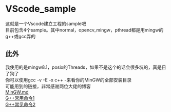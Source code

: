 # VScode_sample  
这就是一个Vscode建立工程的sample吧  
目前包含4个sample。其中normal，opencv_mingw，pthread都是用mingw的g++或gcc弄的  

## 此外  
我使用的是mingw8.1，posix的Threads，如果不是这个的话会很多坑的，真是日了狗了  
你可以使用gcc -v -E -x c++ -来看你的MinGW的全部安装目录  
可能用到的链接，非常感谢两位大佬的博客  
[MinGW.md](https://github.com/Microsoft/vscode-cpptools/blob/8979a6e6b348efd23b97037151d8968915f9fea0/Documentation/LanguageServer/MinGW.md)  
[G++常用命令1](https://blog.csdn.net/lcuwb/article/details/80626870)  
[G++常见命令2](https://blog.csdn.net/qq_24283329/article/details/72595386) 
